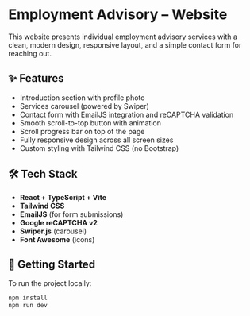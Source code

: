 # Employment Advisory – Website

This website presents individual employment advisory services with a clean, modern design, responsive layout, and a simple contact form for reaching out.

## ✨ Features

- Introduction section with profile photo
- Services carousel (powered by Swiper)
- Contact form with EmailJS integration and reCAPTCHA validation
- Smooth scroll-to-top button with animation
- Scroll progress bar on top of the page
- Fully responsive design across all screen sizes
- Custom styling with Tailwind CSS (no Bootstrap)

## 🛠️ Tech Stack

- **React + TypeScript + Vite**
- **Tailwind CSS**
- **EmailJS** (for form submissions)
- **Google reCAPTCHA v2**
- **Swiper.js** (carousel)
- **Font Awesome** (icons)

## 🚀 Getting Started

To run the project locally:

```bash
npm install
npm run dev
